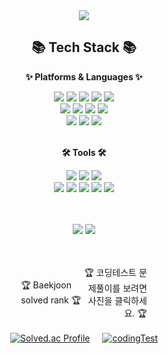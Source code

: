 <div align=center>
	<img src="https://capsule-render.vercel.app/api?type=venom&height=200&color=gradient&text=Jubbeom's%20%20Github&section=header&textBg=false&fontColor=00AAFF&fontSize=50&animation=twinkling" />	
</div>

<div align="center">
	 <h2>📚 Tech Stack 📚</h2>
	 <strong><p>✨ Platforms & Languages ✨</p></strong>
</div>
<div  align="center">
	<img src="https://img.shields.io/badge/Java-007396?style=flat&logo=Conda-Forge&logoColor=white" />
	<img src="https://img.shields.io/badge/HTML5-E34F26?style=flat&logo=HTML5&logoColor=white" />
	<img src="https://img.shields.io/badge/CSS3-1572B6?style=flat&logo=CSS3&logoColor=white" />
	<img src="https://img.shields.io/badge/JavaScript-F7DF1E?style=flat&logo=JavaScript&logoColor=white" />
	<img src="https://img.shields.io/badge/jQuery-0769AD?style=flat&logo=jQuery&logoColor=white" />
	<br>
	<img src="https://img.shields.io/badge/Spring-6DB33F?style=flat&logo=Spring&logoColor=white" />
	<img src="https://img.shields.io/badge/Bootstrap-7952B3?style=flat&logo=Bootstrap&logoColor=white" />
	<img src="https://img.shields.io/badge/C-00599C?style=flat&logo=c&logoColor=white" />
	<img src="https://img.shields.io/badge/C++-00599C?style=flat&logo=c&logoColor=white" />
	<br>
	<img src="https://img.shields.io/badge/Oracle%20SQL-F80000?style=flat&logo=Oracle&logoColor=white" />
	<img src="https://img.shields.io/badge/MySQL-4479A1?style=flat&logo=MySQL&logoColor=white" />
	<img src="https://img.shields.io/badge/Linux-FCC624?style=flat&logo=Linux&logoColor=white" />



</div>
<br>
<div align="center">
	<strong><p>🛠 Tools 🛠</p></strong>
</div>
<div align="center">
	<img src="https://img.shields.io/badge/Eclipse%20IDE-2C2255?style=flat&logo=EclipseIDE&logoColor=white" />
	<img src="https://img.shields.io/badge/Visual%20Studio%20Code-007ACC?style=flat&logo=VisualStudioCode&logoColor=white" />
	<img src="https://img.shields.io/badge/Visual%20Studio-4D37BB?style=flat&logo=VisualStudio&logoColor=white" />
	<br>
	<img src="https://img.shields.io/badge/Tomcat-F8DC75?style=flat&logo=ApacheTomcat&logoColor=white" />
	<img src="https://img.shields.io/badge/AWS-232F3E?style=flat&logo=AmazonAWS&logoColor=white" />
	<img src="https://img.shields.io/badge/SVN-809CC9?style=flat&logo=Subversion&logoColor=white" />
	<img src="https://img.shields.io/badge/GitHub-181717?style=flat&logo=GitHub&logoColor=white" />
	<img src="https://img.shields.io/badge/Toad-181717?style=flat&logo=Toad&logoColor=white" />
</div>
<br>
<br>
<div align="center">
<p>	
<img src="https://github-readme-stats.vercel.app/api/top-langs/?username=ouDaugTang&layout=compact">
<img src="https://github-readme-stats.vercel.app/api?username=ouDaugTang&show_icons=true">
</p>
</div>
<br>


</div>
<br>

<div align="center">
    <div style="display: flex; justify-content: space-between; align-items: center; width: 40%; margin: 0 auto;">
        <p style="text-align: left; margin: 0; flex: 1;">🏆 Baekjoon solved rank 🏆</p>
        <p style="text-align: right; margin: 0; flex: 1;">🏆 코딩테스트 문제풀이를 보려면 사진을 클릭하세요. 🏆</p>
    </div>
    <br>
    <div style="display: flex; justify-content: center; align-items: center; gap: 20px;">
        <a href="https://solved.ac/dmstj1049">
            <img src="http://mazassumnida.wtf/api/v2/generate_badge?boj=dmstj1049" alt="Solved.ac Profile" />
        </a>
        <a href="https://gleaming-heart-319.notion.site/1-1-589b08f25c60469a9d16ee1a211fe6a6">
            <img src="/img/codingTest.jpg" alt="codingTest" />
        </a>
    </div>
</div>
